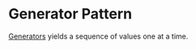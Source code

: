 # Generator Pattern

[Generators](https://en.wikipedia.org/wiki/Generator_(computer_programming)) yields a sequence of values one at a time.
